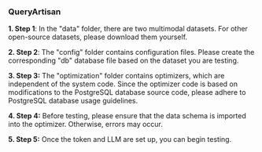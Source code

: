 ### QueryArtisan

**1. Step 1**: In the "data" folder, there are two multimodal datasets. For other open-source datasets, please download them yourself.


**2. Step 2**: The "config" folder contains configuration files. Please create the corresponding "db" database file based on the dataset you are testing.


**3. Step 3:** The "optimization" folder contains optimizers, which are independent of the system code. Since the optimizer code is based on modifications to the PostgreSQL database source code, please adhere to PostgreSQL database usage guidelines.


**4. Step 4:** Before testing, please ensure that the data schema is imported into the optimizer. Otherwise, errors may occur.

   
**5. Step 5:** Once the token and LLM are set up, you can begin testing.

